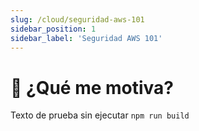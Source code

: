 ```yaml
---
slug: /cloud/seguridad-aws-101
sidebar_position: 1
sidebar_label: 'Seguridad AWS 101'
---
```


# 💪 ¿Qué me motiva?

Texto de prueba sin ejecutar `npm run build`